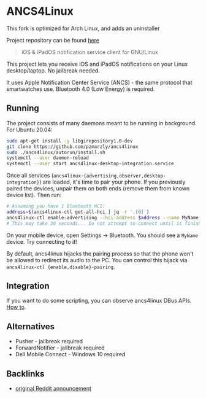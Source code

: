 # ANCS4Linux

This fork is optimized for Arch Linux, and adds an uninstaller

Project repository can be found [here](https://github.com/pzmarzly/ancs4linux)

> iOS & iPadOS notification service client for GNU/Linux

This project lets you receive iOS and iPadOS notifications on your Linux desktop/laptop. No jailbreak needed.

It uses Apple Notification Center Service (ANCS) - the same protocol that smartwatches use. Bluetooth 4.0 (Low Energy) is required.

## Running

The project consists of many daemons meant to be running in background. For Ubuntu 20.04:

```bash
sudo apt-get install -y libgirepository1.0-dev
git clone https://github.com/pzmarzly/ancs4linux
sudo ./ancs4linux/autorun/install.sh
systemctl --user daemon-reload
systemctl --user start ancs4linux-desktop-integration.service
```

Once all services (`ancs4linux-{advertising,observer,desktop-integration}`) are loaded, it's time to pair your phone. If you previously paired the devices, unpair them on both ends (remove them from known device list). Then run:

```bash
# Assuming you have 1 Bluetooth HCI:
address=$(ancs4linux-ctl get-all-hci | jq -r '.[0]')
ancs4linux-ctl enable-advertising --hci-address $address --name MyName
# This may take 30 seconds... Do not attempt to connect until it finishes.
```

On your mobile device, open Settings -> Bluetooth. You should see a `MyName` device. Try connecting to it!

By default, ancs4linux hijacks the pairing process so that the phone won't be allowed to redirect its audio to the PC. You can control this hijack via `ancs4linux-ctl {enable,disable}-pairing`.

## Integration

If you want to do some scripting, you can observe ancs4linux DBus APIs. [How to](https://askubuntu.com/questions/150790/how-do-i-run-a-script-on-a-dbus-signal).

## Alternatives

- Pusher - jailbreak required
- ForwardNotifier - jailbreak required
- Dell Mobile Connect - Windows 10 required

## Backlinks

- [original Reddit announcement](https://www.reddit.com/r/linux/comments/gks3bt/ios_notifications_on_linux_desktop_over_bluetooth/)
